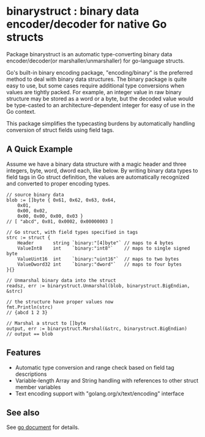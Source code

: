 # binarystruct : binary data encoder/decoder for native Go structs

Package binarystruct is an automatic type-converting binary data encoder/decoder(or marshaller/unmarshaller) for go-language structs.

Go's built-in binary encoding package, "encoding/binary" is the preferred method to deal with binary data structures. The binary package is quite easy to use, but some cases require additional type conversions when values are tightly packed.
For example, an integer value in raw binary structure may be stored as a word or a byte, but the decoded value would be type-casted to an architecture-dependent integer for easy of use in the Go context.

This package simplifies the typecasting burdens by automatically handling conversion of struct fields using field tags.


## A Quick Example

Assume we have a binary data structure with a magic header and three integers, byte, word, dword each, like below.
By writing binary data types to field tags in Go struct definition, the values are automatically recognized and converted to proper encoding types.

```
// source binary data
blob := []byte { 0x61, 0x62, 0x63, 0x64,
	0x01,
	0x00, 0x02,
	0x00, 0x00, 0x00, 0x03 }
// [ "abcd", 0x01, 0x0002, 0x00000003 ]

// Go struct, with field types specified in tags
strc := struct {
	Header       string `binary:"[4]byte"` // maps to 4 bytes
	ValueInt8    int    `binary:"int8"`    // maps to single signed byte
	ValueUint16  int    `binary:"uint16"`  // maps to two bytes
	ValueDword32 int    `binary:"dword"`   // maps to four bytes
}{}

// Unmarshal binary data into the struct
readsz, err := binarystruct.Unmarshal(blob, binarystruct.BigEndian, &strc)

// the structure have proper values now
fmt.Println(strc)
// {abcd 1 2 3}

// Marshal a struct to []byte
output, err := binarystruct.Marshal(&strc, binarystruct.BigEndian)
// output == blob

```

## Features

* Automatic type conversion and range check based on field tag descriptions
* Variable-length Array and String handling with references to other struct member variables
* Text encoding support with "golang.org/x/text/encoding" interface

## See also
See [go document](https://pkg.go.dev/github.com/mixcode/binarystruct) for details.
